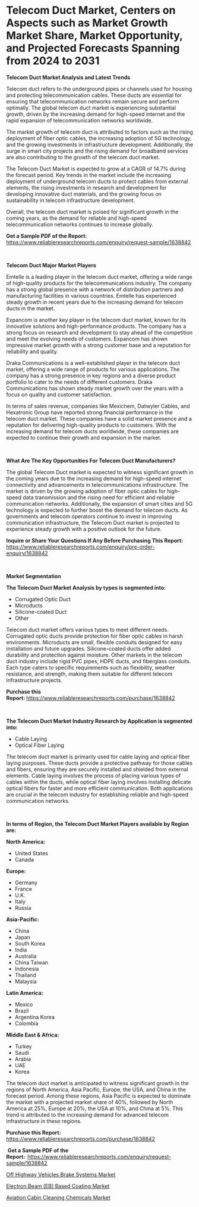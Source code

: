 <p><h1>Telecom Duct Market, Centers on Aspects such as Market Growth Market Share, Market Opportunity, and Projected Forecasts Spanning from 2024 to 2031</h1></p><p><strong>Telecom Duct Market Analysis and Latest Trends</strong></p>
<p><p>Telecom duct refers to the underground pipes or channels used for housing and protecting telecommunication cables. These ducts are essential for ensuring that telecommunication networks remain secure and perform optimally. The global telecom duct market is experiencing substantial growth, driven by the increasing demand for high-speed internet and the rapid expansion of telecommunication networks worldwide.</p><p>The market growth of telecom duct is attributed to factors such as the rising deployment of fiber optic cables, the increasing adoption of 5G technology, and the growing investments in infrastructure development. Additionally, the surge in smart city projects and the rising demand for broadband services are also contributing to the growth of the telecom duct market.</p><p>The Telecom Duct Market is expected to grow at a CAGR of 14.7% during the forecast period. Key trends in the market include the increasing deployment of underground telecom ducts to protect cables from external elements, the rising investments in research and development for developing innovative duct materials, and the growing focus on sustainability in telecom infrastructure development.</p><p>Overall, the telecom duct market is poised for significant growth in the coming years, as the demand for reliable and high-speed telecommunication networks continues to increase globally.</p></p>
<p><strong>Get a Sample PDF of the Report:&nbsp;</strong> <a href="https://www.reliableresearchreports.com/enquiry/request-sample/1638842">https://www.reliableresearchreports.com/enquiry/request-sample/1638842</a></p>
<p>&nbsp;</p>
<p><strong>Telecom Duct Major Market Players</strong></p>
<p><p>Emtelle is a leading player in the telecom duct market, offering a wide range of high-quality products for the telecommunications industry. The company has a strong global presence with a network of distribution partners and manufacturing facilities in various countries. Emtelle has experienced steady growth in recent years due to the increasing demand for telecom ducts in the market.</p><p>Expancom is another key player in the telecom duct market, known for its innovative solutions and high-performance products. The company has a strong focus on research and development to stay ahead of the competition and meet the evolving needs of customers. Expancom has shown impressive market growth with a strong customer base and a reputation for reliability and quality.</p><p>Draka Communications is a well-established player in the telecom duct market, offering a wide range of products for various applications. The company has a strong presence in key regions and a diverse product portfolio to cater to the needs of different customers. Draka Communications has shown steady market growth over the years with a focus on quality and customer satisfaction.</p><p>In terms of sales revenue, companies like Mexichem, Datwyler Cables, and Hexatronic Group have reported strong financial performance in the telecom duct market. These companies have a solid market presence and a reputation for delivering high-quality products to customers. With the increasing demand for telecom ducts worldwide, these companies are expected to continue their growth and expansion in the market.</p></p>
<p>&nbsp;</p>
<p><strong>What Are The Key Opportunities For Telecom Duct Manufacturers?</strong></p>
<p><p>The global Telecom Duct market is expected to witness significant growth in the coming years due to the increasing demand for high-speed internet connectivity and advancements in telecommunications infrastructure. The market is driven by the growing adoption of fiber optic cables for high-speed data transmission and the rising need for efficient and reliable communication networks. Additionally, the expansion of smart cities and 5G technology is expected to further boost the demand for telecom ducts. As governments and telecom operators continue to invest in improving communication infrastructure, the Telecom Duct market is projected to experience steady growth with a positive outlook for the future.</p></p>
<p><strong>Inquire or Share Your Questions If Any Before Purchasing This Report:</strong> <a href="https://www.reliableresearchreports.com/enquiry/pre-order-enquiry/1638842">https://www.reliableresearchreports.com/enquiry/pre-order-enquiry/1638842</a></p>
<p>&nbsp;</p>
<p><strong>Market Segmentation</strong></p>
<p><strong>The Telecom Duct Market Analysis by types is segmented into:</strong></p>
<p><ul><li>Corrugated Optic Duct</li><li>Microducts</li><li>Silicone-coated Duct</li><li>Other</li></ul></p>
<p><p>Telecom duct market offers various types to meet different needs. Corrugated optic ducts provide protection for fiber optic cables in harsh environments. Microducts are small, flexible conduits designed for easy installation and future upgrades. Silicone-coated ducts offer added durability and protection against moisture. Other markets in the telecom duct industry include rigid PVC pipes, HDPE ducts, and fiberglass conduits. Each type caters to specific requirements such as flexibility, weather resistance, and strength, making them suitable for different telecom infrastructure projects.</p></p>
<p><strong>Purchase this Report:&nbsp;</strong><a href="https://www.reliableresearchreports.com/purchase/1638842">https://www.reliableresearchreports.com/purchase/1638842</a></p>
<p>&nbsp;</p>
<p><strong>The Telecom Duct Market Industry Research by Application is segmented into:</strong></p>
<p><ul><li>Cable Laying</li><li>Optical Fiber Laying</li></ul></p>
<p><p>The telecom duct market is primarily used for cable laying and optical fiber laying purposes. These ducts provide a protective pathway for those cables and fibers, ensuring they are securely installed and shielded from external elements. Cable laying involves the process of placing various types of cables within the ducts, while optical fiber laying involves installing delicate optical fibers for faster and more efficient communication. Both applications are crucial in the telecom industry for establishing reliable and high-speed communication networks.</p></p>
<p>&nbsp;</p>
<p><strong>In terms of Region, the Telecom Duct Market Players available by Region are:</strong></p>
<p>
    <p> <strong> North America: </strong>
        <ul>
            <li>United States</li>
            <li>Canada</li>
        </ul>
        </p> 
    <p> <strong> Europe: </strong>
        <ul>
            <li>Germany</li>
            <li>France</li>
            <li>U.K.</li>
            <li>Italy</li>
            <li>Russia</li>
        </ul>
        </p> 
    <p> <strong> Asia-Pacific: </strong>
        <ul>
            <li>China</li>
            <li>Japan</li>
            <li>South Korea</li>
            <li>India</li>
            <li>Australia</li>
            <li>China Taiwan</li>
            <li>Indonesia</li>
            <li>Thailand</li>
            <li>Malaysia</li>
        </ul>
        </p> 
    <p> <strong> Latin America: </strong>
        <ul>
            <li>Mexico</li>
            <li>Brazil</li>
            <li>Argentina Korea</li>
            <li>Colombia</li>
        </ul>
        </p> 
    <p> <strong> Middle East & Africa: </strong>
        <ul>
            <li>Turkey</li>
            <li>Saudi</li>
            <li>Arabia</li>
            <li>UAE</li>
            <li>Korea</li>
        </ul>
    </p>
    </p>
<p><p>The telecom duct market is anticipated to witness significant growth in the regions of North America, Asia Pacific, Europe, the USA, and China in the forecast period. Among these regions, Asia Pacific is expected to dominate the market with a projected market share of 40%, followed by North America at 25%, Europe at 20%, the USA at 10%, and China at 5%. This trend is attributed to the increasing demand for advanced telecom infrastructure in these regions.</p></p>
<p><strong>Purchase this Report: </strong><a href="https://www.reliableresearchreports.com/purchase/1638842">https://www.reliableresearchreports.com/purchase/1638842</a></p>
<p>&nbsp;<strong>Get a Sample PDF of the Report:&nbsp;&nbsp;</strong><a href="https://www.reliableresearchreports.com/enquiry/request-sample/1638842">https://www.reliableresearchreports.com/enquiry/request-sample/1638842</a></p>
<p><strong></strong></p>
<p><p><a href="https://view.publitas.com/reportprime-1/off-highway-vehicles-brake-systems-market-furnish-information-about-market-size-market-share-market-dynamics-and-projections-spanning-from-2023-to-2030/">Off Highway Vehicles Brake Systems Market</a></p><p><a href="https://view.publitas.com/reportprime-1/electron-beam-eb-based-coating-market-size-growth-and-forecast-from-2023-2030/">Electron Beam (EB) Based Coating Market</a></p><p><a href="https://view.publitas.com/reportprime-1/aviation-cabin-cleaning-chemicals-market-size-market-trends-and-growth-outlook-forecasted-for-period-from-2023-to-2030/">Aviation Cabin Cleaning Chemicals Market</a></p></p>